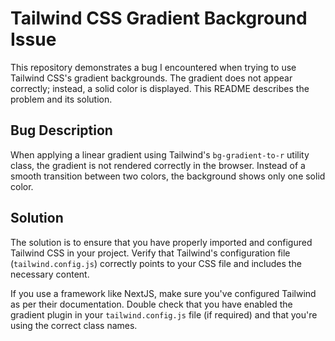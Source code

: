 # Tailwind CSS Gradient Background Issue

This repository demonstrates a bug I encountered when trying to use Tailwind CSS's gradient backgrounds. The gradient does not appear correctly; instead, a solid color is displayed. This README describes the problem and its solution.

## Bug Description

When applying a linear gradient using Tailwind's `bg-gradient-to-r` utility class, the gradient is not rendered correctly in the browser. Instead of a smooth transition between two colors, the background shows only one solid color. 

## Solution

The solution is to ensure that you have properly imported and configured Tailwind CSS in your project. Verify that Tailwind's configuration file (`tailwind.config.js`) correctly points to your CSS file and includes the necessary content.

If you use a framework like NextJS, make sure you've configured Tailwind as per their documentation. Double check that you have enabled the gradient plugin in your `tailwind.config.js` file (if required) and that you're using the correct class names.